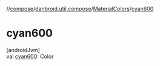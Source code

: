 //[compose](../../../index.md)/[danbroid.util.compose](../index.md)/[MaterialColors](index.md)/[cyan600](cyan600.md)

# cyan600

[androidJvm]\
val [cyan600](cyan600.md): Color
